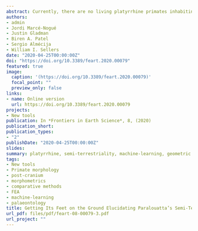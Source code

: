 ```yaml
---
abstract: Currently, there are no living platyrrhine primates inhabiting the main Caribbean islands. Nevertheless, the fossil record of this area has provided outstanding findings of different New World monkeys that were part of a diverse radiation exhibiting remarkably unusual morphologies. Among these, the Cuban genus Paralouatta corresponds to one of the most enigmatic primates ever found in the Greater Antilles. Some researchers have argued that Paralouatta’s post-cranium shows evidence of semi-terrestriality, a locomotor adaptation that is unusual, if not unique, in platyrrhine evolutionary history. Whether or not Paralouatta was truly semi-terrestrial remains uncertain, however, due to a lack of more sophisticated functional analyses on its morphology. Using novel virtual morpho-functional techniques on a comparative sample of 3D talar models belonging to diverse primate species representing three substrate preferences, this study aims to further evaluate whether Paralouatta was a semi-terrestrial genus or not. Geometric morphometrics and finite element analysis were used to empirically assess shape and biomechanical performance, respectively, and then several machine-learning (ML) classification algorithms were trained using both morphometric and biomechanical data to elucidate the substrate preference of the fossils. The ML algorithms categorized the Paralouatta specimens as either arboreal or as species commonly active on both ground and in trees. These mixed results are suggestive of some level of semi-terrestriality, thus representing the only known example of this locomotor behavior in platyrrhine evolutionary history.
authors:
- admin
- Jordi Marcé-Nogué
- Justin Gladman
- Biren A. Patel
- Sergio Almécija
- William I. Sellers
date: "2020-04-25T00:00:00Z"
doi: "https://doi.org/10.3389/feart.2020.00079"
featured: true
image:
  caption: '(https://doi.org/10.3389/feart.2020.00079)'
  focal_point: ""
  preview_only: false
links:
- name: Online version
  url: https://doi.org/10.3389/feart.2020.00079
projects:
- New tools
publication: In *Frontiers in Earth Science*, 8, (2020)
publication_short: 
publication_types:
- "2"
publishDate: "2020-04-25T00:00:00Z"
slides: 
summary: platyrrhine, semi-terrestriality, machine-learning, geometric morphometrics, finite element analysis,Paralouatta, talus
tags:
- New tools
- Primate morphology
- post-cranium
- morphometrics
- comparative methods
- FEA
- machine-learning
- palaeontology
title: Getting Its Feet on the Ground Elucidating Paralouatta’s Semi-Terrestriality Using the Virtual Morpho-Functional Toolbox
url_pdf: files/pdf/feart-08-00079-3.pdf
url_project: ""
---
```


